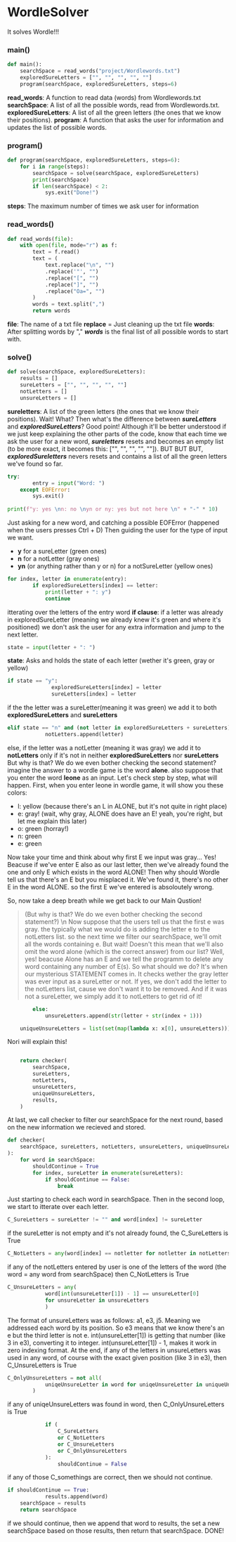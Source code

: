 # WordleSolver
It solves Wordle!!!


### main()
```python
def main():
    searchSpace = read_words("project/Wordlewords.txt")
    exploredSureLetters = ["", "", "", "", ""]
    program(searchSpace, exploredSureLetters, steps=6)
```
**read_words**: A function to read data (words) from Wordlewords.txt
**searchSpace**: A list of all the possible words, read from Wordlewords.txt.
**exploredSureLetters**: A list of all the green letters (the ones that we know their positions).
**program**: A function that asks the user for information and updates the list of possible words.


### program()
```python
def program(searchSpace, exploredSureLetters, steps=6):
    for i in range(steps):
        searchSpace = solve(searchSpace, exploredSureLetters)
        print(searchSpace)
        if len(searchSpace) < 2:
            sys.exit("Done!")
```
**steps**: The maximum number of times we ask user for information


### read_words()
```python
def read_words(file):
    with open(file, mode="r") as f:
        text = f.read()
        text = (
            text.replace("\n", "")
            .replace('"', "")
            .replace("[", "")
            .replace("]", "")
            .replace("Oa=", "")
        )
        words = text.split(",")
        return words
```

**file**: The name of a txt file
**replace** = Just cleaning up the txt file
**words**: After splitting words by "," ***words*** is the final list of all possible words to start with.


### solve()
```python
def solve(searchSpace, exploredSureLetters):
    results = []
    sureLetters = ["", "", "", "", ""]
    notLetters = []
    unsureLetters = []
```
**sureletters**: A list of the green letters (the ones that we know their positions).
Wait! What? Then what's the difference between ***sureLetters*** and ***exploredSureLetters***? Good point! Although it'll be better understood if we just keep explaining the other parts of the code, know that each time we ask the user for a new word, ***sureletters*** resets and becomes an empty list (to be more exact, it becomes this: \["", "", "", "", ""\]). BUT BUT BUT, ***exploredSureletters*** nevers resets and contains a list of all the green letters we've found so far.

```python
try:
        entry = input("Word: ")
    except EOFError:
        sys.exit()
        
print(f"y: yes \nn: no \nyn or ny: yes but not here \n" + "-" * 10)
```
Just asking for a new word, and catching a possible EOFError (happened when the users presses Ctrl + D)
Then guiding the user for the type of input we want. 
- **y** for a sureLetter (green ones)
- **n** for a notLetter (gray ones)
- **yn** (or anything rather than y or n) for a notSureLetter (yellow ones)


```python
for index, letter in enumerate(entry):
        if exploredSureLetters[index] == letter:
            print(letter + ": y")
            continue
```
itterating over the letters of the entry word
**if clause**: if a letter was already in exploredSureLetter (meaning we already knew it's green and where it's positioned) we don't ask the user for any extra information and jump to the next letter.


```python
state = input(letter + ": ")
```
**state**: Asks and holds the state of each letter (wether it's green, gray or yellow)

```python
if state == "y":
              exploredSureLetters[index] = letter
              sureLetters[index] = letter
```
if the the letter was a sureLetter(meaning it was green) we add it to both **exploredSureLetters** and **sureLetters**

```python
elif state == "n" and (not letter in exploredSureLetters + sureLetters):
            notLetters.append(letter)
```
else, if the letter was a notLetter (meaning it was gray) we add it to **notLetters** only if it's not in neither **exploredSureLetters** nor **sureLetters**
But why is that? We do we even bother checking the second statement?
imagine the answer to a wordle game is the word **alone**. also suppose that you enter the word **leone** as an input. Let's check step by step, what will happen. 
First, when you enter leone in wordle game, it will show you these colors:
- l: yellow (because there's an L in ALONE, but it's not quite in right place)
- e: gray! (wait, why gray, ALONE does have an E! yeah, you're right, but let me explain this later)
- o: green (horray!)
- n: green
- e: green

Now take your time and think about why first E we input was gray...
Yes! Beacuse if we've enter E also as our last letter, then we've already found the one and only E which exists in the word ALONE! Then why should Wordle tell us that there's an E but you misplaced it. We've found it, there's no other E in the word ALONE. so the first E we've entered is absoloutely wrong.

So, now take a deep breath while we get back to our Main Qustion! 
> (But why is that? We do we even bother checking the second statement?)
\n Now suppose that the users tell us that the first e was gray. the typically what we would do is adding the letter e to the notLetters list. so the next time we filter our searchSpace, we'll omit all the words containing e. But wait! Doesn't this mean that we'll also omit the word alone (which is the correct answer) from our list? Well, yes! beacuse Alone has an E and we tell the programm to delete any word containing any number of E(s). 
So what should we do? It's when our mysterious STATEMENT comes in. It checks wether the gray letter was ever input as a sureLetter or not. If yes, we don't add the letter to the notLetters list, cause we don't want it to be removed. And if it was not a sureLetter, we simply add it to notLetters to get rid of it!


```python
        else:
            unsureLetters.append(str(letter + str(index + 1)))

    uniqueUnsureLetters = list(set(map(lambda x: x[0], unsureLetters)))
```
Nori will explain this!


```python

    return checker(
        searchSpace,
        sureLetters,
        notLetters,
        unsureLetters,
        uniqueUnsureLetters,
        results,
    )
```
At last, we call checker to filter our searchSpace for the next round, based on the new information we recieved and stored.


```python
def checker(
    searchSpace, sureLetters, notLetters, unsureLetters, uniqueUnsureLetters, results
):
    for word in searchSpace:
        shouldContinue = True
        for index, sureLetter in enumerate(sureLetters):
            if shouldContinue == False:
                break
```
Just starting to check each word in searchSpace. Then in the second loop, we start to itterate over each letter.

```python 
C_SureLetters = sureLetter != "" and word[index] != sureLetter
```
if the sureLetter is not empty and it's not already found, the C_SureLetters is True

```python
C_NotLetters = any(word[index] == notletter for notletter in notLetters)
```
if any of the notLetters entered by user is one of the letters of the word (the word = any word from searchSpace) then C_NotLetters is True

```python
C_UnsureLetters = any(
            word[int(unsureLetter[1]) - 1] == unsureLetter[0]
            for unsureLetter in unsureLetters
            )
```
The format of unsureLetters was as follows: a1, e3, j5. Meaning we addressed each word by its position. So e3 means that we know there's an e but the third letter is not e. int(unsureLetter[1]) is getting that number (like 3 in e3), converting it to integer. int(unsureLetter[1]) - 1, makes it work in zero indexing format. At the end, if any of the letters in unsureLetters was used in any word, of course with the exact given position (like 3 in e3), then C_UnsureLetters is True

```python
C_OnlyUnsureLetters = not all(
            uniqeUnsureLetter in word for uniqeUnsureLetter in uniqueUnsureLetters
        )
```

if any of uniqeUnsureLetters was found in word, then C_OnlyUnsureLetters is True

```python
            if (
                C_SureLetters
                or C_NotLetters
                or C_UnsureLetters
                or C_OnlyUnsureLetters
            ):
                shouldContinue = False
```

if any of those C_somethings are correct, then we should not continue.

```python
if shouldContinue == True:
            results.append(word)
    searchSpace = results
    return searchSpace
```
if we should continue, then we append that word to results, the set a new searchSpace based on those results, then return that searchSpace.
DONE!

